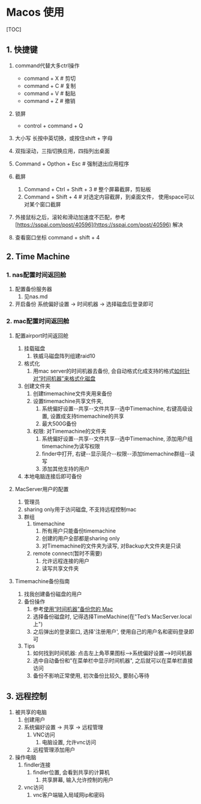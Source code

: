 # Macos 使用
[TOC]

## 1. 快捷键
1. command代替大多ctrl操作
    - command + X   # 剪切
    - command + C   # 复制
    - command + V   # 黏贴
    - command + Z   # 撤销

2. 锁屏
    - control + command + Q 

3. 大小写   长按中英切换，或按住shift + 字母

4. 双指滚动，三指切换应用，四指列出桌面

5. Command + Opthon + Esc   # 强制退出应用程序
6. 截屏
   1. Command + Ctrl + Shift + 3    # 整个屏幕截屏，剪贴板
   2. Command + Shift + 4   # 对选定内容截屏，到桌面文件， 使用space可以对某个窗口截屏

7. 外接鼠标之后，滚轮和滑动加速度不匹配，参考 [https://sspai.com/post/40596](https://sspai.com/post/40596) 解决
8. 查看窗口坐标 command + shift + 4


## 2. Time Machine
### 1. nas配置时间返回舱
1. 配置备份服务器
    1. 见nas.md
2. 开启备份
    系统偏好设置 -> 时间机器 -> 选择磁盘后登录即可

### 2. mac配置时间返回舱
1. 配置airport时间返回舱
    1. 挂载磁盘
        1. 铁威马磁盘阵列组建raid10
    2. 格式化
        1. 用mac server的时间机器去备份, 会自动格式化成支持的格式[如何针对“时间机器”来格式化磁盘](https://support.apple.com/zh-cn/HT202784#format)
    3. 创建文件夹
        1. 创建timemachine文件夹用来备份
        2. 设置timemachine共享文件夹, 
            1. 系统偏好设置--共享--文件共享--选中Timemachine, 右键高级设置, 设置成支持timemachine的共享
            2. 最大500G备份
        3. 权限: 对Timemachine的文件夹 
            1. 系统偏好设置--共享--文件共享--选中Timemachine, 添加用户组timemachine为读写权限
            2. finder中打开, 右键--显示简介--权限--添加timemachine群组--读写
            3. 添加其他支持的用户
    4. 本地电脑连接后即可备份

2. MacServer用户的配置
    1. 管理员
    2. sharing only用于访问磁盘, 不支持远程控制mac
    3. 群组
        1. timemachine
            1. 所有用户只能备份timemachine
            2. 创建的用户全部都是sharing only
            3. 对Timemachine的文件夹为读写, 对Backup大文件夹是只读
        2. remote connect(暂时不需要)
            1. 允许远程连接的用户
            2. 读写共享文件夹

3. Timemachine备份指南
    1. 找我创建备份磁盘的用户
    2. 备份操作
        1. 参考[使用“时间机器”备份您的 Mac](https://support.apple.com/zh-cn/HT201250)
        2. 选择备份磁盘时, 记得选择TimeMachine(在"Ted‘s MacServer.local上")
        3. 之后弹出的登录窗口, 选择'注册用户', 使用自己的用户名和密码登录即可
    3. Tips
        1. 如何找到时间机器: 点击左上角苹果图标-->系统偏好设置-->时间机器
        2. 选中自动备份和"在菜单栏中显示时间机器", 之后就可以在菜单栏直接访问
        3. 备份不影响正常使用, 初次备份比较久, 要耐心等待

## 3. 远程控制
1. 被共享的电脑
    1. 创建用户
    2. 系统偏好设置 -> 共享 -> 远程管理
        1. VNC访问
            1. 电脑设置, 允许vnc访问
        2. 远程管理添加用户
2. 操作电脑
    1. findler连接
        1. findler位置, 会看到共享的计算机
            1. 共享屏幕, 输入允许控制的用户
    2. vnc访问
        1. vnc客户端输入局域网ip和密码
